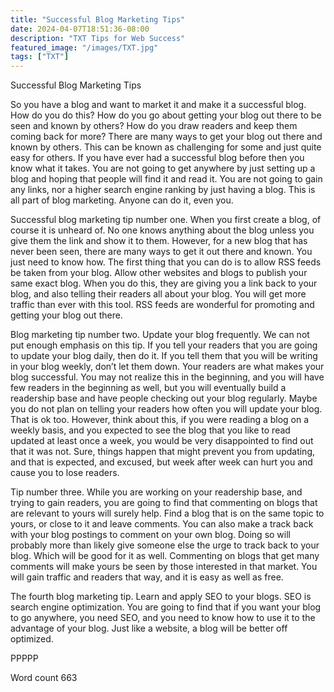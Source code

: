 ```yaml
---
title: "Successful Blog Marketing Tips"
date: 2024-04-07T18:51:36-08:00
description: "TXT Tips for Web Success"
featured_image: "/images/TXT.jpg"
tags: ["TXT"]
---
```


Successful Blog Marketing Tips

So you have a blog and want to market it and make it a successful blog. How do you do this? How do you go about getting your blog out there to be seen and known by others? How do you draw readers and keep them coming back for more? There are many ways to get your blog out there and known by others. This can be known as challenging for some and just quite easy for others. If you have ever had a successful blog before then you know what it takes. You are not going to get anywhere by just setting up a blog and hoping that people will find it and read it. You are not going to gain any links, nor a higher search engine ranking by just having a blog. This is all part of blog marketing. Anyone can do it, even you.

Successful blog marketing tip number one. When you first create a blog, of course it is unheard of. No one knows anything about the blog unless you give them the link and show it to them. However, for a new blog that has never been seen, there are many ways to get it out there and known. You just need to know how. The first thing that you can do is to allow RSS feeds be taken from your blog. Allow other websites and blogs to publish your same exact blog. When you do this, they are giving you a link back to your blog, and also telling their readers all about your blog. You will get more traffic than ever with this tool. RSS feeds are wonderful for promoting and getting your blog out there.

Blog marketing tip number two. Update your blog frequently. We can not put enough emphasis on this tip. If you tell your readers that you are going to update your blog daily, then do it. If you tell them that you will be writing in your blog weekly, don’t let them down. Your readers are what makes your blog successful. You may not realize this in the beginning, and you will have few readers in the beginning as well, but you will eventually build a readership base and have people checking out your blog regularly. Maybe you do not plan on telling your readers how often you will update your blog. That is ok too. However, think about this, if you were reading a blog on a weekly basis, and you expected to see the blog that you like to read updated at least once a week, you would be very disappointed to find out that it was not. Sure, things happen that might prevent you from updating, and that is expected, and excused, but week after week can hurt you and cause you to lose readers.

Tip number three. While you are working on your readership base, and trying to gain readers, you are going to find that commenting on blogs that are relevant to yours will surely help. Find a blog that is on the same topic to yours, or close to it and leave comments. You can also make a track back with your blog postings to comment on your own blog. Doing so will probably more than likely give someone else the urge to track back to your blog. Which will be good for it as well. Commenting on blogs that get many comments will make yours be seen by those interested in that market. You will gain traffic and readers that way, and it is easy as well as free.

The fourth blog marketing tip. Learn and apply SEO to your blogs. SEO is search engine optimization. You are going to find that if you want your blog to go anywhere, you need SEO, and you need to know how to use it to the advantage of your blog. Just like a website, a blog will be better off optimized.

PPPPP

Word count 663
